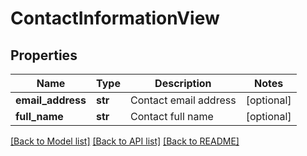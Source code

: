 # ContactInformationView

## Properties
Name | Type | Description | Notes
------------ | ------------- | ------------- | -------------
**email_address** | **str** | Contact email address | [optional] 
**full_name** | **str** | Contact full name | [optional] 

[[Back to Model list]](../README.md#documentation-for-models) [[Back to API list]](../README.md#documentation-for-api-endpoints) [[Back to README]](../README.md)


